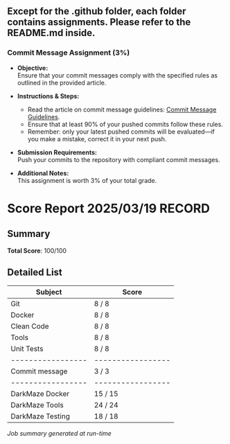 ## Except for the .github folder, each folder contains assignments. Please refer to the README.md inside.

### Commit Message Assignment (3%)

- **Objective:**  
  Ensure that your commit messages comply with the specified rules as outlined in the provided article.

- **Instructions & Steps:**  
  - Read the article on commit message guidelines: [Commit Message Guidelines](https://ithelp.ithome.com.tw/articles/10228738).
  - Ensure that at least 90% of your pushed commits follow these rules.
  - Remember: only your latest pushed commits will be evaluated—if you make a mistake, correct it in your next push.

- **Submission Requirements:**  
  Push your commits to the repository with compliant commit messages.

- **Additional Notes:**  
  This assignment is worth 3% of your total grade.

# Score Report 2025/03/19 RECORD

## Summary
**Total Score**: 100/100

## Detailed List

| Subject | Score |
|---------|-------|
| Git | 8 / 8 |
| Docker | 8 / 8 |
| Clean Code | 8 / 8 |
| Tools | 8 / 8 |
| Unit Tests | 8 / 8 |
| ----------------- | ----------------- |
| Commit message | 3 / 3 |
| ----------------- | ----------------- |
| DarkMaze Docker | 15 / 15 |
| DarkMaze Tools | 24 / 24 |
| DarkMaze Testing | 18 / 18 |

*Job summary generated at run-time*